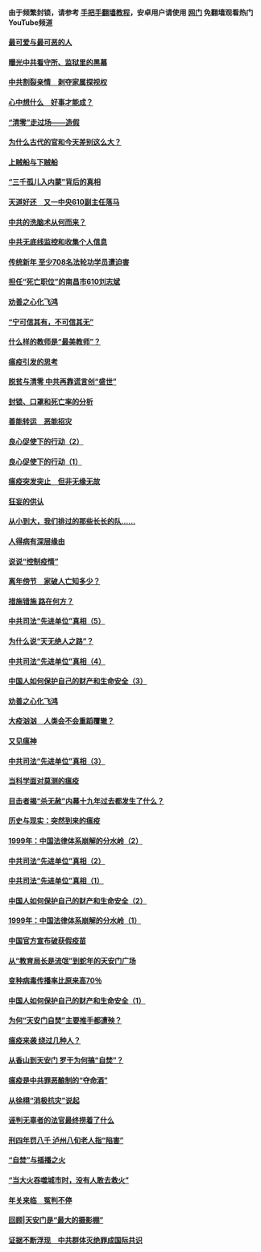 #### 由于频繁封锁，请参考 [手把手翻墙教程](https://github.com/gfw-breaker/guides/wiki/)，安卓用户请使用 [网门](https://github.com/gfw-breaker/nogfw/blob/master/dl.md?t=03232200) 免翻墙观看热门YouTube频道 

#### [最可爱与最可恶的人](../pages/19/422448.md?t=03232200) 

#### [曝光中共看守所、监狱里的黑幕](../pages/19/422390.md?t=03232200) 

#### [中共割裂亲情　剥夺家属探视权](../pages/19/422364.md?t=03232200) 

#### [心中想什么　好事才能成？](../pages/19/422318.md?t=03232200) 

#### [“清零”走过场——造假](../pages/19/422306.md?t=03232200) 

#### [为什么古代的官和今天差别这么大？](../pages/19/422228.md?t=03232200) 

#### [上贼船与下贼船](../pages/19/422276.md?t=03232200) 

#### [“三千孤儿入内蒙”背后的真相](../pages/19/422229.md?t=03232200) 

#### [天道好还　又一中央610副主任落马](../pages/19/422155.md?t=03232200) 

#### [中共的洗脑术从何而来？](../pages/19/422154.md?t=03232200) 

#### [中共无底线监控和收集个人信息](../pages/19/422039.md?t=03232200) 

#### [传统新年 至少708名法轮功学员遭迫害](../pages/19/421946.md?t=03232200) 

#### [担任“死亡职位”的南昌市610刘志斌](../pages/19/421957.md?t=03232200) 

#### [劝善之心化飞鸿](../pages/19/421164.md?t=03232200) 

#### [“宁可信其有，不可信其无”](../pages/19/421691.md?t=03232200) 

#### [什么样的教师是“最美教师”？](../pages/19/421755.md?t=03232200) 

#### [瘟疫引发的思考](../pages/19/421594.md?t=03232200) 

#### [脱贫与清零 中共再靠谎言创“盛世”](../pages/19/421590.md?t=03232200) 

#### [封锁、口罩和死亡率的分析](../pages/19/421495.md?t=03232200) 

#### [善能转运　恶能招灾](../pages/19/421334.md?t=03232200) 

#### [良心促使下的行动（2）](../pages/19/421361.md?t=03232200) 

#### [良心促使下的行动（1）](../pages/19/421302.md?t=03232200) 

#### [瘟疫突发突止　但非无缘无故](../pages/19/421281.md?t=03232200) 

#### [狂妄的供认](../pages/19/421199.md?t=03232200) 

#### [从小到大，我们排过的那些长长的队……](../pages/19/421243.md?t=03232200) 

#### [人得病有深层缘由](../pages/19/420864.md?t=03232200) 

#### [说说“控制疫情”](../pages/19/420831.md?t=03232200) 

#### [离年傍节　家破人亡知多少？](../pages/19/420563.md?t=03232200) 

#### [措施错施  路在何方？](../pages/19/420076.md?t=03232200) 

#### [中共司法“先进单位”真相（5）](../pages/19/419453.md?t=03232200) 

#### [为什么说“天无绝人之路”？](../pages/19/419618.md?t=03232200) 

#### [中共司法“先进单位”真相（4）](../pages/19/419452.md?t=03232200) 

#### [中国人如何保护自己的财产和生命安全（3）](../pages/19/419405.md?t=03232200) 

#### [劝善之心化飞鸿](../pages/19/418758.md?t=03232200) 

#### [大疫汹汹　人类会不会重蹈覆辙？](../pages/19/419691.md?t=03232200) 

#### [又见瘟神](../pages/19/419225.md?t=03232200) 

#### [中共司法“先进单位”真相（3）](../pages/19/419451.md?t=03232200) 

#### [当科学面对莫测的瘟疫](../pages/19/419625.md?t=03232200) 

#### [目击者揭“杀无赦”内幕十九年过去都发生了什么？](../pages/19/419617.md?t=03232200) 

#### [历史与现实：突然到来的瘟疫](../pages/19/419619.md?t=03232200) 

#### [1999年：中国法律体系崩解的分水岭（2）](../pages/19/419455.md?t=03232200) 

#### [中共司法“先进单位”真相（2）](../pages/19/419450.md?t=03232200) 

#### [中共司法“先进单位”真相（1）](../pages/19/419449.md?t=03232200) 

#### [中国人如何保护自己的财产和生命安全（2）](../pages/19/419404.md?t=03232200) 

#### [1999年：中国法律体系崩解的分水岭（1）](../pages/19/419454.md?t=03232200) 

#### [中国官方宣布破获假疫苗](../pages/19/419504.md?t=03232200) 

#### [从“教育局长是流氓”到蛇年的天安门广场](../pages/19/419470.md?t=03232200) 

#### [变种病毒传播率比原来高70％](../pages/19/419456.md?t=03232200) 

#### [中国人如何保护自己的财产和生命安全（1）](../pages/19/419403.md?t=03232200) 

#### [为何“天安门自焚”主要推手都遭殃？](../pages/19/419348.md?t=03232200) 

#### [瘟疫来袭 绕过几种人？](../pages/19/419349.md?t=03232200) 

#### [从香山到天安门 罗干为何搞“自焚”？](../pages/19/419270.md?t=03232200) 

#### [瘟疫是中共罪恶酿制的“夺命酒”](../pages/19/419223.md?t=03232200) 

#### [从徐栩“消极抗灾”说起](../pages/19/419224.md?t=03232200) 

#### [诬判无辜者的法官最终捞着了什么](../pages/19/419268.md?t=03232200) 

#### [刑四年罚八千 泸州八旬老人指“陷害”](../pages/19/419232.md?t=03232200) 

#### [“自焚”与插播之火](../pages/19/419226.md?t=03232200) 

#### [“当大火吞噬城市时，没有人敢去救火”](../pages/19/419077.md?t=03232200) 

#### [年关来临　冤判不停](../pages/19/419093.md?t=03232200) 

#### [回顾|天安门是“最大的摄影棚”](../pages/19/380866.md?t=03232200) 

#### [证据不断浮现　中共群体灭绝罪成国际共识](../pages/19/419031.md?t=03232200) 

